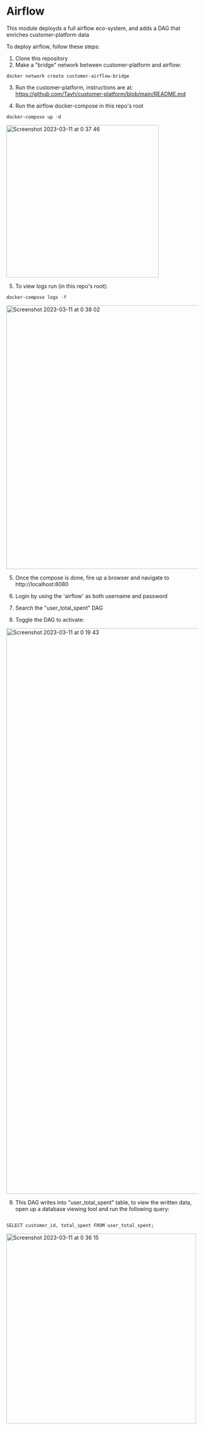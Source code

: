 # Airflow

This module deployds a full airflow eco-system, and adds a DAG that
enriches customer-platform data

To deploy airflow, follow these steps:

1. Clone this repository
2. Make a "bridge" network between customer-platform and airflow:
```
docker network create customer-airflow-bridge
``` 
3. Run the customer-platform, instructions are at: 
https://github.com/Tavh/customer-platform/blob/main/README.md

4. Run the airflow docker-compose in this repo's root
```
docker-compose up -d
```
<img width="399" alt="Screenshot 2023-03-11 at 0 37 46" src="https://user-images.githubusercontent.com/44731477/224442019-c1813182-6e26-4c59-9fd5-d20e5a15065f.png">

5. To view logs run (in this repo's root):
```
docker-compose logs -f
```
<img width="690" alt="Screenshot 2023-03-11 at 0 38 02" src="https://user-images.githubusercontent.com/44731477/224442051-11b87f8b-b07e-46aa-9194-4b2f8494fd35.png">


5. Once the compose is done, fire up a browser and navigate to http://localhost:8080

6. Login by using the 'airflow' as both username and password

7. Search the "user_total_spent" DAG

8. Toggle the DAG to activate:

<img width="1480" alt="Screenshot 2023-03-11 at 0 19 43" src="https://user-images.githubusercontent.com/44731477/224442075-37ac7f1e-3ecd-41a9-b5ad-1c4401afcef6.png">

9. This DAG writes into "user_total_spent" table, to view the written data, open up a database viewing tool
    and run the following query:
```

SELECT customer_id, total_spent FROM user_total_spent;
```

<img width="497" alt="Screenshot 2023-03-11 at 0 36 15" src="https://user-images.githubusercontent.com/44731477/224441110-0bdb8abc-2f16-4664-a2ef-5c8d84610cdf.png">
